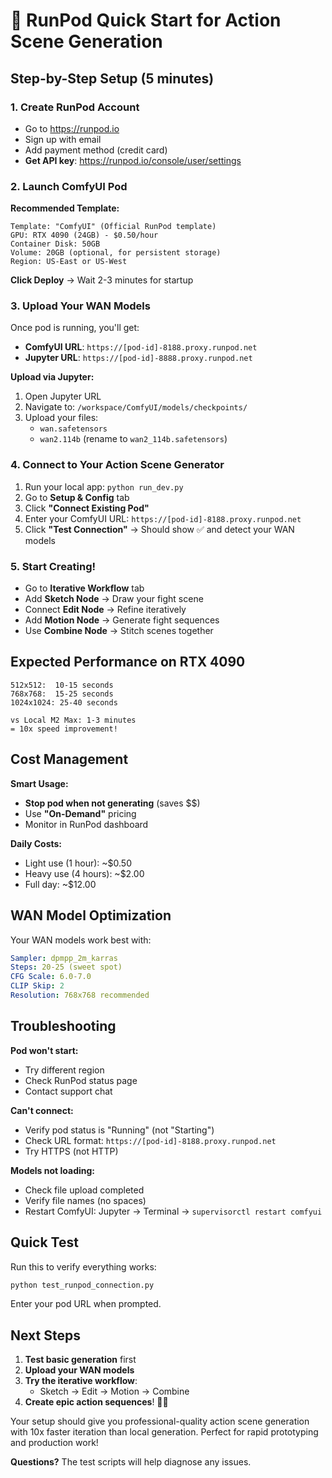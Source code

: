 # 🚀 RunPod Quick Start for Action Scene Generation

## Step-by-Step Setup (5 minutes)

### 1. Create RunPod Account
- Go to https://runpod.io
- Sign up with email
- Add payment method (credit card)
- **Get API key**: https://runpod.io/console/user/settings

### 2. Launch ComfyUI Pod
**Recommended Template:**
```
Template: "ComfyUI" (Official RunPod template)
GPU: RTX 4090 (24GB) - $0.50/hour
Container Disk: 50GB
Volume: 20GB (optional, for persistent storage)
Region: US-East or US-West
```

**Click Deploy** → Wait 2-3 minutes for startup

### 3. Upload Your WAN Models
Once pod is running, you'll get:
- **ComfyUI URL**: `https://[pod-id]-8188.proxy.runpod.net`
- **Jupyter URL**: `https://[pod-id]-8888.proxy.runpod.net`

**Upload via Jupyter:**
1. Open Jupyter URL
2. Navigate to: `/workspace/ComfyUI/models/checkpoints/`
3. Upload your files:
   - `wan.safetensors` 
   - `wan2.114b` (rename to `wan2_114b.safetensors`)

### 4. Connect to Your Action Scene Generator
1. Run your local app: `python run_dev.py`
2. Go to **Setup & Config** tab
3. Click **"Connect Existing Pod"**
4. Enter your ComfyUI URL: `https://[pod-id]-8188.proxy.runpod.net`
5. Click **"Test Connection"** → Should show ✅ and detect your WAN models

### 5. Start Creating!
- Go to **Iterative Workflow** tab
- Add **Sketch Node** → Draw your fight scene
- Connect **Edit Node** → Refine iteratively  
- Add **Motion Node** → Generate fight sequences
- Use **Combine Node** → Stitch scenes together

## Expected Performance on RTX 4090

```
512x512:  10-15 seconds
768x768:  15-25 seconds  
1024x1024: 25-40 seconds

vs Local M2 Max: 1-3 minutes
= 10x speed improvement!
```

## Cost Management

**Smart Usage:**
- **Stop pod when not generating** (saves $$)
- Use **"On-Demand"** pricing
- Monitor in RunPod dashboard

**Daily Costs:**
- Light use (1 hour): ~$0.50
- Heavy use (4 hours): ~$2.00
- Full day: ~$12.00

## WAN Model Optimization

Your WAN models work best with:
```yaml
Sampler: dpmpp_2m_karras
Steps: 20-25 (sweet spot)
CFG Scale: 6.0-7.0
CLIP Skip: 2
Resolution: 768x768 recommended
```

## Troubleshooting

**Pod won't start:**
- Try different region
- Check RunPod status page
- Contact support chat

**Can't connect:**
- Verify pod status is "Running" (not "Starting")
- Check URL format: `https://[pod-id]-8188.proxy.runpod.net`
- Try HTTPS (not HTTP)

**Models not loading:**
- Check file upload completed
- Verify file names (no spaces)
- Restart ComfyUI: Jupyter → Terminal → `supervisorctl restart comfyui`

## Quick Test

Run this to verify everything works:
```bash
python test_runpod_connection.py
```

Enter your pod URL when prompted.

## Next Steps

1. **Test basic generation** first
2. **Upload your WAN models**
3. **Try the iterative workflow**:
   - Sketch → Edit → Motion → Combine
4. **Create epic action sequences**! 🥊💥

Your setup should give you professional-quality action scene generation with 10x faster iteration than local generation. Perfect for rapid prototyping and production work!

**Questions?** The test scripts will help diagnose any issues.